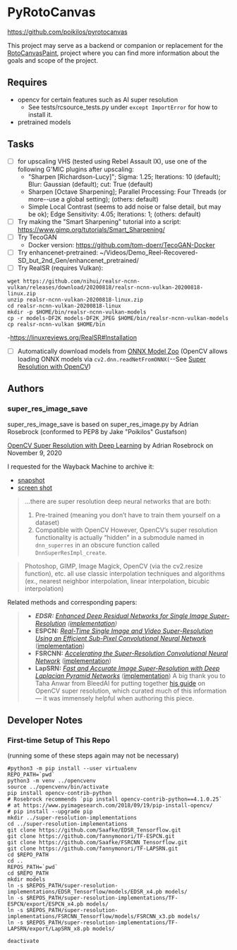 # PyRotoCanvas
https://github.com/poikilos/pyrotocanvas

This project may serve as a backend or companion or replacement for the
[RotoCanvasPaint](https://github.com/poikilos/RotoCanvasPaint), project
where you can find more information about the goals and scope of the
project.

## Requires
- opencv for certain features such as AI super resolution
  - See tests/rcsource_tests.py under `except ImportError` for how to
    install it.
- pretrained models


## Tasks
- [ ] for upscaling VHS (tested using Rebel Assault IX), use one of the
  following G'MIC plugins after upscaling:
  - "Sharpen [Richardson-Lucy]"; Sigma: 1.25; Iterations: 10 (default);
    Blur: Gaussian (default); cut: True (default)
  - Sharpen [Octave Sharpening]; Parallel Processing: Four Threads (or
    more--use a global setting); (others: default)
  - Simple Local Contrast (seems to add noise or false detail, but may
    be ok); Edge Sensitivity: 4.05; Iterations: 1; (others: default)
- [ ] Try making the "Smart Sharpening" tutorial into a script:
  https://www.gimp.org/tutorials/Smart_Sharpening/
- [ ] Try TecoGAN
  - Docker version: https://github.com/tom-doerr/TecoGAN-Docker
- [ ] Try enhancenet-pretrained:
  ~/Videos/Demo_Reel-Recovered-SD_but_2nd_Gen/enhancenet_pretrained/
- [ ] Try RealSR (requires Vulkan):
```
wget https://github.com/nihui/realsr-ncnn-vulkan/releases/download/20200818/realsr-ncnn-vulkan-20200818-linux.zip
unzip realsr-ncnn-vulkan-20200818-linux.zip
cd realsr-ncnn-vulkan-20200818-linux
mkdir -p $HOME/bin/realsr-ncnn-vulkan-models
cp -r models-DF2K models-DF2K_JPEG $HOME/bin/realsr-ncnn-vulkan-models
cp realsr-ncnn-vulkan $HOME/bin
```
  -<https://linuxreviews.org/RealSR#Installation>
- [ ] Automatically download models from [ONNX Model
  Zoo](https://github.com/onnx/models) (OpenCV allows loading ONNX
  models via `cv2.dnn.readNetFromONNX(`--See [Super Resolution with
  OpenCV](https://bleedai.com/super-resolution-with-opencv/))

## Authors

### super_res_image_save
super_res_image_save is based on super_res_image.py
  by Adrian Rosebrock (conformed to PEP8 by Jake "Poikilos" Gustafson)

[OpenCV Super Resolution with Deep
Learning](https://www.pyimagesearch.com/2020/11/09/opencv-super-resolution-with-deep-learning/)
by Adrian Rosebrock on November 9, 2020

I requested for the Wayback Machine to archive it:
- [snapshot](https://web.archive.org/web/20201109211028/https://www.pyimagesearch.com/2020/11/09/opencv-super-resolution-with-deep-learning/)
- [screen shot](https://web.archive.org/web/20201109211028/http://web.archive.org/screenshot/https://www.pyimagesearch.com/2020/11/09/opencv-super-resolution-with-deep-learning/)

> ...there are super resolution deep neural networks that are both:
>
> 1. Pre-trained (meaning you don’t have to train them yourself on a dataset)
> 2. Compatible with OpenCV
> However, OpenCV’s super resolution functionality is actually “hidden”
> in a submodule named in `dnn_superres` in an obscure function called
> `DnnSuperResImpl_create`.


> Photoshop, GIMP, Image Magick, OpenCV (via the cv2.resize function),
> etc. all use classic interpolation techniques and algorithms (ex.,
> nearest neighbor interpolation, linear interpolation, bicubic
> interpolation)

Related methods and corresponding papers:
> - _**EDSR:** [Enhanced Deep Residual Networks for Single Image Super-Resolution](https://arxiv.org/abs/1707.02921) ([implementation](https://github.com/Saafke/EDSR_Tensorflow))_
> - **ESPCN:** _[Real-Time Single Image and Video Super-Resolution Using an Efficient Sub-Pixel Convolutional Neural Network](https://arxiv.org/abs/1609.05158)_ ([implementation](https://github.com/fannymonori/TF-ESPCN))
> - **FSRCNN:** _[Accelerating the Super-Resolution Convolutional Neural Network](https://arxiv.org/abs/1608.00367)_ ([implementation](https://github.com/Saafke/FSRCNN_Tensorflow))
> - **LapSRN:** _[Fast and Accurate Image Super-Resolution with Deep Laplacian Pyramid Networks](https://arxiv.org/abs/1710.01992)_ ([implementation](https://github.com/fannymonori/TF-LAPSRN))
> A big thank you to Taha Anwar from BleedAI for putting together
> [his guide](https://bleedai.com/super-resolution-going-from-3x-to-8x-resolution-in-opencv/)
> on OpenCV super resolution, which curated much of this information —
> it was immensely helpful when authoring this piece.


## Developer Notes

### First-time Setup of This Repo
(running some of these steps again may not be necessary)

```
#python3 -m pip install --user virtualenv
REPO_PATH=`pwd`
python3 -m venv ../opencvenv
source ../opencvenv/bin/activate
pip install opencv-contrib-python
# Rosebrock recommends `pip install opencv-contrib-python==4.1.0.25`
# at https://www.pyimagesearch.com/2018/09/19/pip-install-opencv/
# pip install --upgrade pip
mkdir ../super-resolution-implementations
cd ../super-resolution-implementations
git clone https://github.com/Saafke/EDSR_Tensorflow.git
git clone https://github.com/fannymonori/TF-ESPCN.git
git clone https://github.com/Saafke/FSRCNN_Tensorflow.git
git clone https://github.com/fannymonori/TF-LAPSRN.git
cd $REPO_PATH
cd ..
REPOS_PATH=`pwd`
cd $REPO_PATH
mkdir models
ln -s $REPOS_PATH/super-resolution-implementations/EDSR_Tensorflow/models/EDSR_x4.pb models/
ln -s $REPOS_PATH/super-resolution-implementations/TF-ESPCN/export/ESPCN_x4.pb models/
ln -s $REPOS_PATH/super-resolution-implementations/FSRCNN_Tensorflow/models/FSRCNN_x3.pb models/
ln -s $REPOS_PATH/super-resolution-implementations/TF-LAPSRN/export/LapSRN_x8.pb models/

deactivate
```
